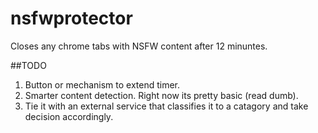 # nsfwprotector

Closes any chrome tabs with NSFW content after 12 minuntes. 

##TODO 

1. Button or mechanism to extend timer.
2. Smarter content detection. Right now its pretty basic (read dumb).
3. Tie it with an external service that classifies it to a catagory and take decision accordingly.
